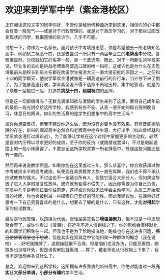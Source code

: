 # 欢迎来到学军中学（紫金港校区）
正在阅读这段文字的同学你好，不管你是经历何种曲折来到这里，相信你的心中都会有着一股怨气——或是对于行政管理的，或是对于高压学习的。对于那些试图改变现状的同学，我很遗憾的告诉你，几乎不可能。

试想一下，你作为一名家长，面对孩子中考填报志愿，你是希望他去一所老牌知名高中，例如杭二杭高十四，还是去尝试一所只有一两届毕业生的**老牌高中**分校。答案很显然，分校就如它的名字一般，是一个备选项。因此，对于一所新生的学校来说，毕业生的去向是挑战老牌重高营造口碑的唯一指标，这或许也是为什么在志愿填报前从副校长到班主任都在劝说学生报浙大三一浙大提前批的原因之一。之前和十四的同学聊天，他说学军紫金港就像是一辆高速前行的自行车，当它停下来了倒了。为了能够高速行驶，学军紫金港不得不选择不断地压榨，集中地管理，就是为了能够一届超过一届，打造其**挑战十四，超越杭四**的品牌。

但是这一切都值得吗？无数充满求知欲与激情的学生来到了这里，要将自己成年前的最后一段光阴交给这所学校，我感到有些不安。从高一便开始的周五强制晚自习，休息日的网课。如此的生活真的是学生们想象中的高中生活吗？

或许你想要反抗，但我不建议你这么做，因为没有必要也没有效果。有修昔底德陷阱的存在，新兴的崛起高中必然会和老牌高中抢夺生源、大打出手（杭四曾经就和学军紫金港打过舆论战），为了能够让学校在这个过程中掌握更多的主动权，必然是要对内压榨以寻求更好的成绩，至于你的反抗（或跳楼或罢课），不过是崛起道路上的一段小阵痛罢了，不要忘记这所学校背靠一所老牌高中，处理这些问题还是有一套的。

然后再来说说教学质量。如果你能在这里度过三年，那么恭喜你，你会收获超过你中考成绩水平的高考成绩。纵使现在素质教育大旗一直在挥舞，我们也不得不承认应试教育的强大。不过这也不一定适合所有人，但是它适合大部分人，但如果这导致了进入大学的报复性放纵，或许就有些得不偿失了。因此你需要为你自己负责，在高中几乎是老师拉着你往前走，这样或许你就无法学会主动学习。从高二开始取消的社团，你也会被削减一些探索自己爱好的可能性。因此我建议你，在课余好好思考一下自己究竟喜欢的是什么，想要去了解的是什么，只有这样，才能**对得起**学军的应试教育。

最后是行政管理，以跑操为代表。管理层美其名曰**增强凝聚力**，但不过是一种思想聚合罢了，或许你看过《浪潮》，在近乎不近人情跑操之下，你的思维会潜移默化的和同学们积聚在一起。但我也不是为了给跑操洗地，跑操也存在这许多问题，~~而且仿佛管理层也不想改~~，但是其实在冥冥之中它能积聚一种群体的概念（我在说啥）……好吧我摊牌了，这跑操就很不合理，但是咱们也没办法，只能忍着跑，跑跑步也没啥坏处，但是请假审批就离谱……算了，戴老师也从行政岗上下来了，我也不是很想再多说什么了。

总之，欢迎你来到这所学校，这所拥有许多弊病的新兴高中，你绝对能度过一段**充实**且**大部分单调，小部分有趣**的学军生活。
